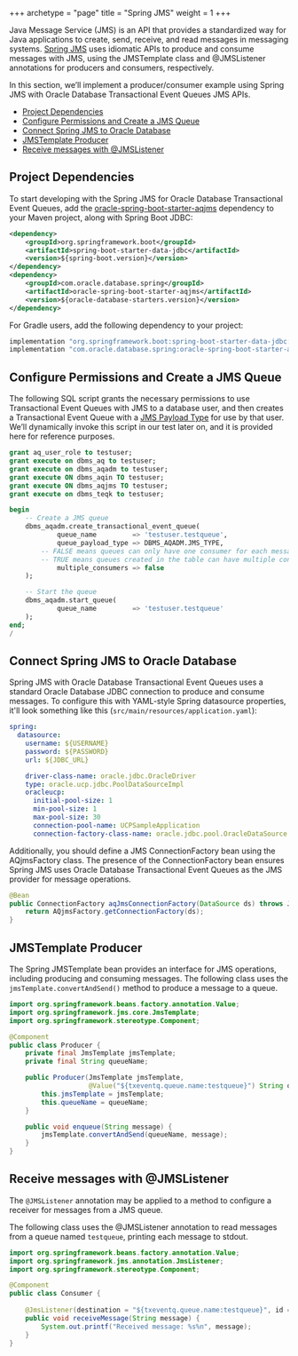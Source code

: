 +++
archetype = "page"
title = "Spring JMS"
weight = 1
+++

Java Message Service (JMS) is an API that provides a standardized way for Java applications to create, send, receive, and read messages in messaging systems. [Spring JMS](https://spring.io/guides/gs/messaging-jms) uses idiomatic APIs to produce and consume messages with JMS, using the JMSTemplate class and @JMSListener annotations for producers and consumers, respectively.

In this section, we’ll implement a producer/consumer example using Spring JMS with Oracle Database Transactional Event Queues JMS APIs.

* [Project Dependencies](#project-dependencies)
* [Configure Permissions and Create a JMS Queue](#configure-permissions-and-create-a-jms-queue)
* [Connect Spring JMS to Oracle Database](#connect-spring-jms-to-oracle-database)
* [JMSTemplate Producer](#jmstemplate-producer)
* [Receive messages with @JMSListener](#receive-messages-with-jmslistener)

## Project Dependencies

To start developing with the Spring JMS for Oracle Database Transactional Event Queues, add the [oracle-spring-boot-starter-aqjms](https://central.sonatype.com/artifact/com.oracle.database.spring/oracle-spring-boot-starter-aqjms) dependency to your Maven project, along with Spring Boot JDBC:

```xml
<dependency>
    <groupId>org.springframework.boot</groupId>
    <artifactId>spring-boot-starter-data-jdbc</artifactId>
    <version>${spring-boot.version}</version>
</dependency>
<dependency>
    <groupId>com.oracle.database.spring</groupId>
    <artifactId>oracle-spring-boot-starter-aqjms</artifactId>
    <version>${oracle-database-starters.version}</version>
</dependency>
```

For Gradle users, add the following dependency to your project:

```groovy
implementation "org.springframework.boot:spring-boot-starter-data-jdbc:${springBootVersion}"
implementation "com.oracle.database.spring:oracle-spring-boot-starter-aqjms:${oracleDatabaseStartersVersion}"
```

## Configure Permissions and Create a JMS Queue

The following SQL script grants the necessary permissions to use Transactional Event Queues with JMS to a database user, and then creates a Transactional Event Queue with a [JMS Payload Type](../getting-started/core-concepts.md#dbms_aqadmjms_type) for use by that user. We’ll dynamically invoke this script in our test later on, and it is provided here for reference purposes.

```sql
grant aq_user_role to testuser;
grant execute on dbms_aq to testuser;
grant execute on dbms_aqadm to testuser;
grant execute ON dbms_aqin TO testuser;
grant execute ON dbms_aqjms TO testuser;
grant execute on dbms_teqk to testuser;

begin
    -- Create a JMS queue
    dbms_aqadm.create_transactional_event_queue(
            queue_name         => 'testuser.testqueue',
            queue_payload_type => DBMS_AQADM.JMS_TYPE,
        -- FALSE means queues can only have one consumer for each message. This is the default.
        -- TRUE means queues created in the table can have multiple consumers for each message.
            multiple_consumers => false
    );

    -- Start the queue
    dbms_aqadm.start_queue(
            queue_name         => 'testuser.testqueue'
    );
end;
/
```

## Connect Spring JMS to Oracle Database

Spring JMS with Oracle Database Transactional Event Queues uses a standard Oracle Database JDBC connection to produce and consume messages. To configure this with YAML-style Spring datasource properties, it'll look something like this (`src/main/resources/application.yaml`):

```yaml
spring:
  datasource:
    username: ${USERNAME}
    password: ${PASSWORD}
    url: ${JDBC_URL}

    driver-class-name: oracle.jdbc.OracleDriver
    type: oracle.ucp.jdbc.PoolDataSourceImpl
    oracleucp:
      initial-pool-size: 1
      min-pool-size: 1
      max-pool-size: 30
      connection-pool-name: UCPSampleApplication
      connection-factory-class-name: oracle.jdbc.pool.OracleDataSource
```

Additionally, you should define a JMS ConnectionFactory bean using the AQjmsFactory class. The presence of the ConnectionFactory bean ensures Spring JMS uses Oracle Database Transactional Event Queues as the JMS provider for message operations.

```java
@Bean
public ConnectionFactory aqJmsConnectionFactory(DataSource ds) throws JMSException {
    return AQjmsFactory.getConnectionFactory(ds);
}
```

## JMSTemplate Producer

The Spring JMSTemplate bean provides an interface for JMS operations, including producing and consuming messages. The following class uses the `jmsTemplate.convertAndSend()` method to produce a message to a queue.

```java
import org.springframework.beans.factory.annotation.Value;
import org.springframework.jms.core.JmsTemplate;
import org.springframework.stereotype.Component;

@Component
public class Producer {
    private final JmsTemplate jmsTemplate;
    private final String queueName;

    public Producer(JmsTemplate jmsTemplate,
                    @Value("${txeventq.queue.name:testqueue}") String queueName) {
        this.jmsTemplate = jmsTemplate;
        this.queueName = queueName;
    }

    public void enqueue(String message) {
        jmsTemplate.convertAndSend(queueName, message);
    }
}
```

## Receive messages with @JMSListener

The `@JMSListener` annotation may be applied to a method to configure a receiver for messages from a JMS queue. 

The following class uses the @JMSListener annotation to read messages from a queue named `testqueue`, printing each message to stdout.

```java
import org.springframework.beans.factory.annotation.Value;
import org.springframework.jms.annotation.JmsListener;
import org.springframework.stereotype.Component;

@Component
public class Consumer {
    
    @JmsListener(destination = "${txeventq.queue.name:testqueue}", id = "sampleConsumer")
    public void receiveMessage(String message) {
        System.out.printf("Received message: %s%n", message);
    }
}
```
